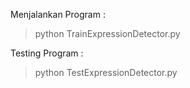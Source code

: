 Menjalankan Program :
> python TrainExpressionDetector.py

Testing Program : 
> python TestExpressionDetector.py